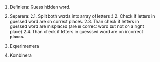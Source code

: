 1. Definiera:
    Guess hidden word.

2. Separera:
    2.1. Split both words into array of letters
    2.2. Check if letters in guessed word are on correct places.
    2.3. Than check if letters in guessed word are misplaced (are in correct word but not on  a right place)
    2.4. Than check if letters in guesssed word are on incorrect places.

3. Experimentera

4. Kombinera